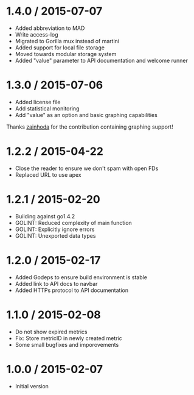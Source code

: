 
1.4.0 / 2015-07-07
==================

  * Added abbreviation to MAD
  * Write access-log
  * Migrated to Gorilla mux instead of martini
  * Added support for local file storage
  * Moved towards modular storage system
  * Added "value" parameter to API documentation and welcome runner

1.3.0 / 2015-07-06
==================

  * Added license file
  * Add statistical monitoring
  * Add "value" as an option and basic graphing capabilities

  Thanks [zainhoda](https://github.com/zainhoda) for the contribution containing graphing support!

1.2.2 / 2015-04-22
==================

  * Close the reader to ensure we don't spam with open FDs
  * Replaced URL to use apex

1.2.1 / 2015-02-20
==================

  * Building against go1.4.2
  * GOLINT: Reduced complexity of main function
  * GOLINT: Explicitly ignore errors
  * GOLINT: Unexported data types

1.2.0 / 2015-02-17
==================

  * Added Godeps to ensure build environment is stable
  * Added link to API docs to navbar
  * Added HTTPs protocol to API documentation

1.1.0 / 2015-02-08
==================

  * Do not show expired metrics
  * Fix: Store metricID in newly created metric
  * Some small bugfixes and imporovements

1.0.0 / 2015-02-07
==================

  * Initial version
